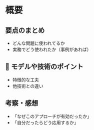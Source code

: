 # 概要

## 要点のまとめ
- どんな問題に使われてるか
- 実務でどう使われたか（事例があれば）

## 🔧 モデルや技術のポイント
- 特徴的な工夫
- 他技術との違い

## 考察・感想
- 「なぜこのアプローチが有効だったか」
- 「自分だったらどう応用するか」
